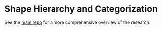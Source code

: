 # Shape Hierarchy and Categorization

See the <a href="https://github.com/2dshapesstructure/2dshapesstructure.github.io">main repo</a> for a more comprehensive overview of the research.
